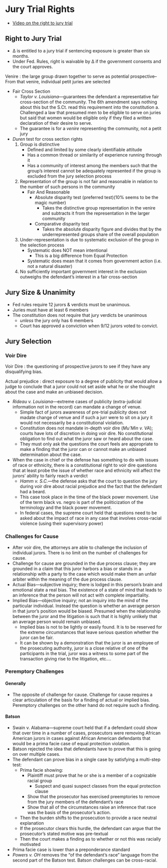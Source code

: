 # Jury Trial Rights

* [Video on the right to jury trial](https://www.youtube.com/watch?v=QYsPbC5DV1Q&list=UUW8X2enjxf9LsaZ_qci90jA "Duties to Disclose and Preserve Evidence - YouTube")

## Right to Jury Trial

* ∆ is entitled to a jury trial if sentencing exposure is greater than six months.
* Under Fed. Rules, right is waivable by ∆ if the government consents and the court approves.

Venire
: the large group drawn together to serve as potential prospective–From that venire, individual petit juries are selected

* Fair Cross Section
    * *Taylor v. Louisiana*—guarantees the defendant a representative fair cross-section of the community. The 6th amendment says nothing about this but the S.Ct. read this requirement into the constitution
        a. Challenged a law that presumed men to be eligible to serve on juries but said that women would be eligible only if they filed a written declaration of their desire to serve.
    * The guarantee is for a *venire* representing the community, not a petit jury
* *Duren* test for cross section rights
    1. Group is distinctive
        * Defined and limited by some clearly identifiable attitude
        * Has a common thread or similarity of experience running through it
        * Has a community of interest among the members such that the group’s interest cannot be adequately represented if the group is excluded from the jury selection process
    2. Representation of the group is not fair and reasonable in relation to the number of such persons in the community
        * Fair And Reasonable
            * Absolute disparity test (preferred test)(10% seems to be the magic number)
                * Takes the distinctive group representation in the venire and subtracts it from the representation in the larger community
            * Comparative disparity test
                * Takes the absolute disparity figure and divides that by the underrepresented groups share of the overall population
    3. Under-representation is due to systematic exclusion of the group in the selection process
        * Systematic does NOT mean intentional
            * This is a big difference from Equal Protection
        * Systematic does mean that it comes from government action (i.e. not a natural disaster) 
    4. No sufficiently important government interest in the exclusion outweighs the defendant’s interest in a fair cross-section

## Jury Size & Unanimity

* Fed rules require 12 jurors & verdicts must be unanimous.
* Juries must have at least 6 members
* The constitution does not require that jury verdicts be unanimous
    - *unless* the jury only has 6 members
    - Court has approved a conviction when 9/12 jurors voted to convict.

## Jury Selection

### Voir Dire

Voir Dire
:   the questioning of prospective jurors to see if they have any disqualifying bias.

Actual prejudice
:   direct exposure to a degree of publicity that would allow a judge to conclude that a juror could not set aside what he or she thought about the case and make an unbiased decision.

* *Rideau v. Louisiana*—extreme cases of publicity (extra-judicial information not in the record) can mandate a change of venue.
    * Simple fact of jurors awareness of pre-trial publicity does not madate change of venue and if such a jurr were to sit on a jury it would not necessarily be a constitutional violation.
    * Constitution does not mandate in-depth voir dire (*Mu’Min v. VA*); courts have lots of discretion in doing voir dire. No constitutional obligation to find out what the juror saw or heard about the case.
    * They must only ask the questions the court feels are appropriate to make a finding that the juror can or cannot make an unbiased determination about the case.
* When the case in chief or the defense has something to do with issues of race or ethnicity, there is a constitutional right to voir dire questions that at least probe the issue of whether race and ethnicity will affect the jurors’ ability to fairly reach a verdict
    * *Hamm v. S.C.*—the defense asks that the court to question the jury during voir dire about racial prejudice and the fact that the defendant had a beard.
    * This case took place in the time of the black power movement. Use of the term black vs. negro is part of the politicization of the terminology and the black power movement.
    * In federal cases, the supreme court held that questions need to be asked about the impact of race in any case that involves cross-racial violence (using their supervisory power)

### Challenges for Cause

* After voir dire, the attorneys are able to challenge the inclusion of individual jurors. There is no limit on the number of challenges for cause.
* Challenge for cause are grounded in the due process clause; they are grounded in a claim that this juror harbors a bias or stands in a relationship with a party to the case which would make them an unfair arbiter within the meaning of the due process clause.
* Actual Bias—subjective  inquiry; there is lodged in this person’s brain and emotional state a real bias. The existence of a state of mind that leads to an inference that the person will not act with complete impartiality.
* Implied Bias—objective inquiry; not an inquiry into the mind of the particular individual. Instead the question is whether an average person in that juror’s position would be biased. Presumed when the relationship between the juror and the litigation is such that it is highly unlikely that an average person would remain unbiased.
    * Implied bias is not to be lightly or easily found. It is to be reserved for the extreme circumstances that leave serious question whether the juror can be fair.
    * It can be shown by a demonstration that the juror is an employee of the prosecuting authority, juror is a close relative of one of the participants in the trial, juror was a witness to some part of the transaction giving rise to the litigation, etc….

### Peremptory Challenges

#### Generally

* The opposite of challenge for cause. Challenge for cause requires a clear articulation of the basis for a finding of actual or implied bias. Peremptory challenges on the other hand do not require such a finding.

#### Batson

* Swain v. Alabama—supreme court held that if a defendant could show that over time in a number of cases, prosecutors were removing African American jurors in cases against African American defendants that would be a prima facie case of equal protection violation.
* Batson rejected the idea that defendants have to prove that this is going on over multiple cases.
* The defendant can prove bias in a single case by satisfying a multi-step test:
    - Prima facie showing:
        * Plaintiff must prove that he or she is a member of a cognizable racial group
            * Suspect and quasi suspect classes from the equal protection clause
        * Show that the prosecutor has exercised preemptories to remove from the jury members of the defendant’s race
        * Show that all of the circumstances raise an inference that race was the basis of the prosecutor’s action.
    - Then the burden shifts to the prosecution to provide a race neutral explanation
    - If the prosecutor clears this hurdle, the defendant can argue that the prosecutor’s stated motive was pre-textual
    - Then the court makes a finding as to whether or not this was racially motivated
* Prima facie case is lower than a preponderance standard
* *Powers v. OH* removes the “of the defendant’s race” language from the second part of the Batson test. Batson challenges can be cross-racial.

